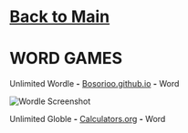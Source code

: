 # [Back to Main](/../main/README.md)

# WORD GAMES

Unlimited Wordle **-** <a href="https://bosorioo.github.io/wordle-unlimited/">Bosorioo.github.io</a> **-** Word 

![Wordle Screenshot](https://github.com/Zryak/Open-Games/assets/152645699/bc007130-3591-42fa-b710-5f6df8846116)

Unlimited Globle **-** <a href="https://globlegame.org/">Calculators.org</a> **-** Word 

